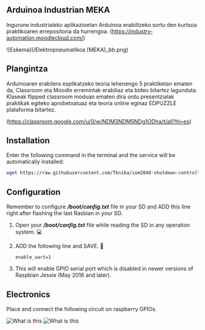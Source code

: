 ## Arduinoa Industrian MEKA

Ingurune industrialeko aplikazioetan Arduinoa erabiltzeko sortu den kurtsoa praktikoaren errepositoria da hurrengoa. (https://industry-automation.moodlecloud.com/) 

![Eskema](/Elektropneumatikoa (MEKA)_bb.png)

## Plangintza

Arduinoaren erabilera esplikatzeko teoria lehenengo 5 praktiketan ematen da, Classroom eta Moodle erremintak erabiliaz eta bideo bitartez lagunduta. Klaseak flipped classroom moduan ematen dira ordu presentzialak praktikak egiteko aprobetxatuaz eta teoria online eginaz EDPUZZLE plataforma bitartez.

(https://classroom.google.com/u/0/w/NDM3NDM5NDg1ODha/t/all?hl=es) 

## Installation

Enter the following command in the terminal and the service will be automatically installed: 

```bash
wget https://raw.githubusercontent.com/Tknika/iom2040-shutdown-controller/master/install.sh -O - | sudo sh
```

## Configuration

Remember to configure ***/boot/config.txt*** file in your SD and ADD this line right after flashing the last Rasbian in your SD. 
 
1. Open your ***/boot/config.txt*** file while reading the SD in any operation system.  :computer: 
2. ADD the following line and SAVE.  :page_facing_up:

     ```enable_uart=1 ```
    
3. This will enable GPIO serial port which is disabled in newer versions of Raspbian Jessie (May 2016 and later).

## Electronics

Place and connect the following circuit on raspberry GPIOs.

![What is this](RaspiProtoboard.png)
![What is this](RaspiScheme.png)
